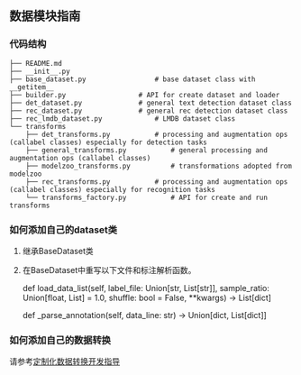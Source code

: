 ## 数据模块指南

### 代码结构
``` text
├── README.md
├── __init__.py
├── base_dataset.py  				# base dataset class with __getitem__
├── builder.py					# API for create dataset and loader
├── det_dataset.py				# general text detection dataset class
├── rec_dataset.py				# general rec detection dataset class
├── rec_lmdb_dataset.py				# LMDB dataset class
└── transforms
    ├── det_transforms.py			# processing and augmentation ops (callabel classes) especially for detection tasks
    ├── general_transforms.py			# general processing and augmentation ops (callabel classes)
    ├── modelzoo_transforms.py			# transformations adopted from modelzoo
    ├── rec_transforms.py			# processing and augmentation ops (callabel classes) especially for recognition tasks
    └── transforms_factory.py			# API for create and run transforms
```

### 如何添加自己的dataset类

1. 继承BaseDataset类
2. 在BaseDataset中重写以下文件和标注解析函数。

    def load_data_list(self, label_file: Union[str, List[str]], sample_ratio: Union[float, List] = 1.0,  shuffle: bool = False, **kwargs) -> List[dict]

    def _parse_annotation(self, data_line: str) -> Union[dict, List[dict]]

### 如何添加自己的数据转换

请参考[定制化数据转换开发指导](https://github.com/mindspore-lab/mindocr/blob/main/mindocr/data/transforms/README.md)

